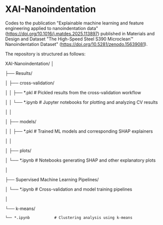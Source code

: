 # XAI-Nanoindentation
Codes to the publication "Explainable machine learning and feature engineering applied to nanoindentation data"  (https://doi.org/10.1016/j.matdes.2025.113897)  published in Materials and Design and Dataset "The High-Speed Steel S390 Microclean™ Nanoindentation Dataset" (https://doi.org/10.5281/zenodo.15639081).

The repository is structured as follows:

XAI-Nanoindentation/
│

├── Results/

│   ├── cross-validation/

│   │   ├── *.pkl         # Pickled results from the cross-validation workflow

│   │   └── *.ipynb       # Jupyter notebooks for plotting and analyzing CV results

│   │

│   ├── models/

│   │   ├── *.pkl         # Trained ML models and corresponding SHAP explainers

│   │

│   ├── plots/

│       └── *.ipynb       # Notebooks generating SHAP and other explanatory plots

│

├── Supervised Machine Learning Pipelines/

│   └── *.ipynb           # Cross-validation and model training pipelines

│

└── k-means/

    └── *.ipynb           # Clustering analysis using k-means
    













